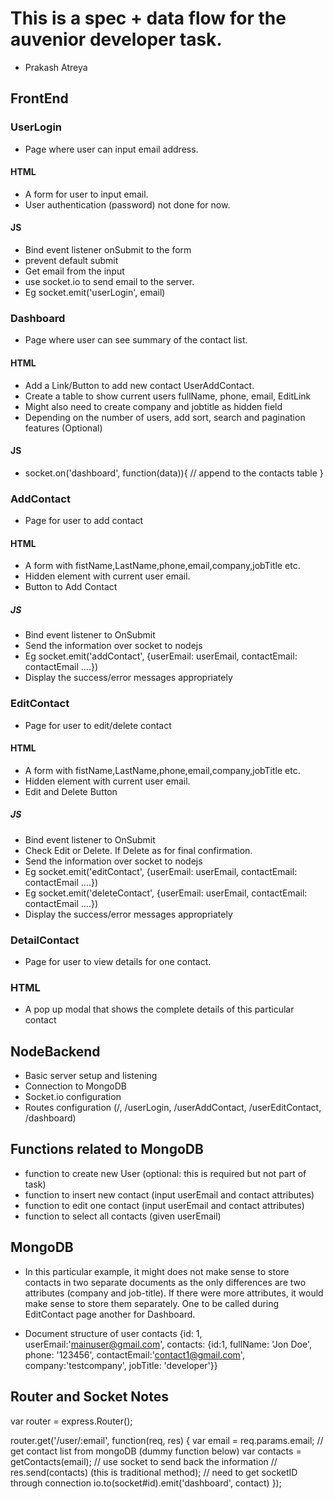 # 	This is a spec + data flow for the auvenior developer task.
*	Prakash Atreya


##	FrontEnd

### UserLogin
*	Page where user can input email address.
#### HTML
*	A form for user to input email.
*	User authentication (password) not done for now.  
#### JS
*	Bind event listener onSubmit to the form
*	prevent default submit
*	Get email from the input
*	use socket.io to send email to the server. 
*	Eg socket.emit('userLogin', email)


### Dashboard 
*	Page where user can see summary of the contact list. 
#### HTML
*	Add a Link/Button to add new contact UserAddContact.
*	Create a table to show current users fullName, phone, email, EditLink
*   Might also need to create company and jobtitle as hidden field
*	Depending on the number of users, add sort, search and pagination features (Optional)
#### JS
*	socket.on('dashboard', function(data)){
	 // append to the contacts table
}


### AddContact
*	Page for user to add contact
#### HTML
*	A form with fistName,LastName,phone,email,company,jobTitle etc. 
*	Hidden element with current user email.
*	Button to Add Contact
##### JS
* 	Bind event listener to OnSubmit
*	Send the information over socket to nodejs
*	Eg socket.emit('addContact', {userEmail: userEmail, contactEmail: contactEmail ....})
*	Display the success/error messages appropriately



### EditContact
*	Page for user to edit/delete contact
#### HTML
*	A form with fistName,LastName,phone,email,company,jobTitle etc. 
*	Hidden element with current user email.
* 	Edit and Delete Button
##### JS
* 	Bind event listener to OnSubmit
*	Check Edit or Delete. If Delete as for final confirmation. 
*	Send the information over socket to nodejs
*	Eg socket.emit('editContact', {userEmail: userEmail, contactEmail: contactEmail ....})
*	Eg socket.emit('deleteContact', {userEmail: userEmail, contactEmail: contactEmail ....})
*	Display the success/error messages appropriately


### DetailContact
*	Page for user to view details for one contact.
### HTML
*	A pop up modal that shows the complete details of this particular contact


##	NodeBackend
*	Basic server setup and listening
*	Connection to MongoDB
*	Socket.io configuration 
* 	Routes configuration (/, /userLogin, /userAddContact, /userEditContact, /dashboard)

## Functions related to MongoDB
*   function to create new User (optional: this is required but not part of task) 
*	function to insert new contact (input userEmail and contact attributes)
*	function to edit one contact (input userEmail and contact attributes) 
*	function to select all contacts (given userEmail)


##	MongoDB
* 	In this particular example, it might does not make sense to store contacts in two separate documents as the only differences are two attributes (company and job-title). If there were more attributes, it would make sense to store them separately. One to be called during EditContact page another for Dashboard. 

*	Document structure of user contacts
	{id: 1, userEmail:'mainuser@gmail.com', contacts: {id:1, fullName: 'Jon Doe', phone: '123456', contactEmail:'contact1@gmail.com', company:'testcompany', jobTitle: 'developer'}}



## Router and Socket Notes

var router = express.Router();

router.get('/user/:email', function(req, res) {
	var email = req.params.email;
	// get contact list from mongoDB (dummy function below)
	var contacts = getContacts(email);
	// use socket to send back the information
	// res.send(contacts) (this is traditional method);
	// need to get socketID through connection
	io.to(socket#id).emit('dashboard', contact)
});

